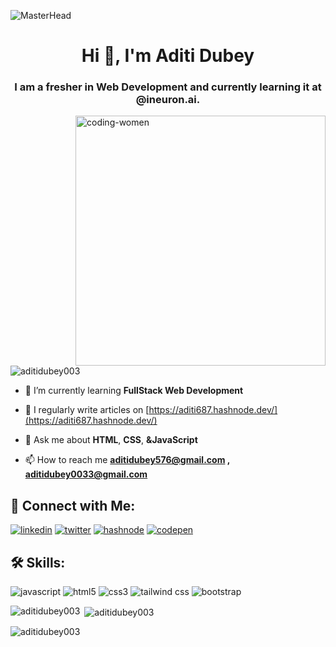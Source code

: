 ![MasterHead](https://camo.githubusercontent.com/48ec00ed4c84e771db4a1db90b56352923a8d644452a32b434d68e97006c9337/68747470733a2f2f63686b736b696c6c732e636f6d2f77702d636f6e74656e742f75706c6f6164732f323032302f30342f504e432d416e696d617465642d42616e6e6572732e676966)
<h1 align="center">Hi 👋, I'm Aditi Dubey</h1>
<h3 align="center">I am a fresher in Web Development and currently learning it at @ineuron.ai.</h3>
<img  align = "right" src="https://miro.medium.com/max/720/1*qdAW1TjCN57h1lbuuzvchg.gif" alt="coding-women" width="400">
<p align="left"> <img src="https://komarev.com/ghpvc/?username=aditidubey003&label=Profile%20views&color=0e75b6&style=flat" alt="aditidubey003" /> </p>

- 🌱 I’m currently learning **FullStack Web Development**

- 📝 I regularly write articles on [https://aditi687.hashnode.dev/](https://aditi687.hashnode.dev/)

- 💬 Ask me about **HTML**, **CSS**, **&JavaScript**

- 📫 How to reach me **aditidubey576@gmail.com , aditidubey0033@gmail.com**


## 🔗 Connect with Me:

[![linkedin](https://img.shields.io/badge/linkedin-0A66C2?style=for-the-badge&logo=linkedin&logoColor=white)](https://www.linkedin.com/in/aditi-dubey-a91057217/)
[![twitter](https://img.shields.io/badge/twitter-1DA1F2?style=for-the-badge&logo=twitter&logoColor=white)](https://twitter.com/aditidubey576)
[![hashnode](https://img.shields.io/badge/Hashnode-2962FF.svg?style=for-the-badge&logo=Hashnode&logoColor=white)](https://aditi687.hashnode.dev/)
[![codepen](https://img.shields.io/badge/CodePen-000000.svg?style=for-the-badge&logo=CodePen&logoColor=white)](https://codepen.io/aditidubey003)

## 🛠 Skills:

![javascript](https://img.shields.io/badge/JavaScript-F7DF1E.svg?style=for-the-badge&logo=JavaScript&logoColor=black)
![html5](https://img.shields.io/badge/HTML5-E34F26.svg?style=for-the-badge&logo=HTML5&logoColor=white)
![css3](https://img.shields.io/badge/CSS3-1572B6.svg?style=for-the-badge&logo=CSS3&logoColor=white)
![tailwind css](https://img.shields.io/badge/Tailwind%20CSS-06B6D4.svg?style=for-the-badge&logo=Tailwind-CSS&logoColor=white)
![bootstrap](https://img.shields.io/badge/Bootstrap-7952B3.svg?style=for-the-badge&logo=Bootstrap&logoColor=white)


<p><img align="left" src="https://github-readme-stats.vercel.app/api/top-langs?username=aditidubey003&show_icons=true&locale=en&layout=compact" alt="aditidubey003" /></p>

<p>&nbsp;<img align="center" src="https://github-readme-stats.vercel.app/api?username=aditidubey003&show_icons=true&locale=en" alt="aditidubey003" /></p>

<p><img align="center" src="https://github-readme-streak-stats.herokuapp.com/?user=aditidubey003&" alt="aditidubey003" /></p>
